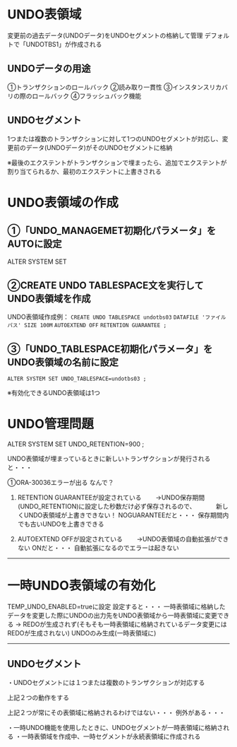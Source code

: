 # UNDO表領域
変更前の過去データ(UNDOデータ)をUNDOセグメントの格納して管理
デフォルトで「UNDOTBS1」が作成される
## UNDOデータの用途
①トランザクションのロールバック
②読み取り一貫性
③インスタンスリカバリの際のロールバック
④フラッシュバック機能
## UNDOセグメント
1つまたは複数のトランザクションに対して1つのUNDOセグメントが対応し、変更前のデータ(UNDOデータ)がそのUNDOセグメントに格納

※最後のエクステントがトランザクションで埋まったら、追加でエクステントが割り当てられるか、最初のエクステントに上書きされる
# UNDO表領域の作成
## ①「UNDO_MANAGEMET初期化パラメータ」をAUTOに設定
ALTER SYSTEM SET

## ②CREATE UNDO TABLESPACE文を実行してUNDO表領域を作成

UNDO表領域作成例：
`CREATE UNDO TABLESPACE undotbs03`
`DATAFILE 'ファイルパス' SIZE 100M`
`AUTOEXTEND OFF`
`RETENTION GUARANTEE ;`

## ③「UNDO_TABLESPACE初期化パラメータ」をUNDO表領域の名前に設定
`ALTER SYSTEM SET UNDO_TABLESPACE=undotbs03 ;`

※有効化できるUNDO表領域は1つ
# UNDO管理問題




ALTER SYSTEM SET UNDO_RETENTION=900 ;

UNDO表領域が埋まっているときに新しいトランザクションが発行されると・・・

①ORA-30036エラーが出る
なんで？

1. RETENTION GUARANTEEが設定されている
　　→UNDO保存期間(UNDO_RETENTION)に設定した秒数だけ必ず保存されるので、
　　　新しくUNDO表領域が上書きできない！
NOGUARANTEEだと・・・
保存期間内でも古いUNDOを上書きできる

2. AUTOEXTEND OFFが設定されている
　　→UNDO表領域の自動拡張ができない
ONだと・・・
自動拡張になるのでエラーは起きない

---
# 一時UNDO表領域の有効化

TEMP_UNDO_ENABLED=trueに設定
設定すると・・・
一時表領域に格納したデータを変更した際にUNDOの出力先をUNDO表領域から一時表領域に変更できる
→
REDOが生成されず(そもそも一時表領域に格納されているデータ変更にはREDOが生成されない)
UNDOのみ生成(一時表領域に)

---
## UNDOセグメント
・UNDOセグメントには１つまたは複数のトランザクションが対応する

上記２つの動作をする


上記２つが常にその表領域に格納されるわけではない・・・
例外がある・・・

・一時UNDO機能を使用したときに、UNDOセグメントが一時表領域に格納される
・一時表領域を作成中、一時セグメントが永続表領域に作成される